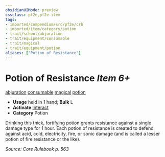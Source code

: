 ```yaml
---
obsidianUIMode: preview
cssclass: pf2e,pf2e-item
tags:
- imported/compendium/src/pf2e/crb
- imported/item/category/potion
- trait/school/abjuration
- trait/equipment/consumable
- trait/magical
- trait/equipment/potion
aliases: ["Potion of Resistance"]
---
```

# Potion of Resistance *Item 6+*  
[abjuration](abjuration.md)  [consumable](consumable.md)  [magical](magical.md)  [potion](potion.md)  

- **Usage** held in 1 hand; **Bulk** L
- **Activate** [Interact](interact.md)
- **Category** Potion

Drinking this thick, fortifying potion grants resistance against a single damage type for 1 hour. Each potion of resistance is created to defend against acid, cold, electricity, fire, or sonic damage (and is called a lesser potion of fire resistance or the like).

*Source: Core Rulebook p. 563*